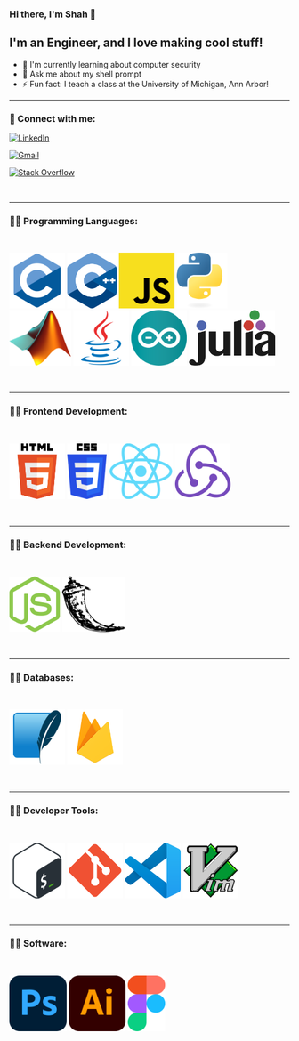 ### Hi there, I'm Shah 👋


## I'm an Engineer, and I love making cool stuff!
- 🌱 I'm currently learning about computer security
- 💬 Ask me about my shell prompt
- ⚡ Fun fact: I teach a class at the University of Michigan, Ann Arbor!

---



### 🤝 Connect with me:

<a href="www.linkedin.com/in/zalan-shah">![LinkedIn](https://img.shields.io/badge/linkedin-%230077B5.svg?style=for-the-badge&logo=linkedin&logoColor=white)
</a>

<a href="mailto:zalanshah64@gmail.com">![Gmail](https://img.shields.io/badge/Gmail-D14836?style=for-the-badge&logo=gmail&logoColor=white)
</a>

<a href="https://stackoverflow.com/users/19404943/zalanshah64">![Stack Overflow](https://img.shields.io/badge/-Stackoverflow-FE7A16?style=for-the-badge&logo=stack-overflow&logoColor=white)
</a>

<br>

---

### 👨‍💻 Programming Languages:
<br>

[<code><img src="images/C.svg" height="100px" alt="C" ></code>](https://en.wikipedia.org/wiki/C_(programming_language))
[<code><img src="images/C++.svg" height="100px" alt="C++" ></code>](https://en.wikipedia.org/wiki/C%2B%2B)
[<code><img src="images/Javascript.svg" height="100px" alt="Javascript" ></code>](https://en.wikipedia.org/wiki/JavaScript)
[<code><img src="images/Python.svg" height="100px" alt="Python" ></code>](https://www.python.org/)
[<code><img src="images/MATLAB.png" height="100px" alt="MATLAB" ></code>](https://www.mathworks.com/products/matlab.html)
[<code><img src="images/Java.svg" height="100px" alt="Java" ></code>](https://www.java.com/)
[<code><img src="images/Arduino.svg" height="100px" alt="Arduino C" ></code>](https://www.arduino.cc/)
[<code><img src="images/Julia.png" height="100px" alt="Julia" ></code>](https://julialang.org/)

<br>

---

### 👨‍💻 Frontend Development:
<br>

[<code><img src="images/HTML5.png" height="100px" alt="HTML5" ></code>](https://en.wikipedia.org/wiki/HTML)
[<code><img src="images/CSS3.png" height="100px" alt="CSS3" ></code>](https://en.wikipedia.org/wiki/CSS)
[<code><img src="images/React.png" height="100px" alt="React + React Native" ></code>](https://react.dev/)
[<code><img src="images/Redux.svg" height="100px" alt="Redux" ></code>](https://redux.js.org/)


<br>

---

### 👨‍💻 Backend Development:
<br>

[<code><img src="images/Nodejs.png" height="100px" alt="Nodejs" ></code>](https://nodejs.org/)
[<code><img src="images/Flask.png" height="100px" alt="Flask" ></code>](https://flask.palletsprojects.com/)

<br>

---

### 👨‍💻 Databases:
<br>

[<code><img src="images/SQLite.png" height="100px" alt="SQLite3" ></code>](https://www.sqlite.org/index.html)
[<code><img src="images/Firebase.png" height="100px" alt="Google Firebase" ></code>](https://firebase.google.com/?gad=1&gclid=CjwKCAjwjaWoBhAmEiwAXz8DBZNF5IMYUuOmKXDPLc9b3ZDH36N3IcB7HOj5z9JuYYeI-dHdE1k3eBoCz3EQAvD_BwE&gclsrc=aw.ds)

<br>

---

### 👨‍💻 Developer Tools:
<br>

[<code><img src="images/Bash.png" height="100px" alt="Bash" ></code>](https://www.gnu.org/software/bash/)
[<code><img src="images/Git.svg" height="100px" alt="Git" ></code>](https://git-scm.com/)
[<code><img src="images/VSCode.svg" height="100px" alt="Visual Studio Code" ></code>](https://code.visualstudio.com/)
[<code><img src="images/Vim.svg" height="100px" alt="Vim" ></code>](https://www.vim.org/)

<br>

---

### 👨‍💻 Software:
<br>

[<code><img src="images/Photoshop.svg" height="100px" alt="Adobe Photoshop" ></code>](https://www.adobe.com/products/photoshop.html)
[<code><img src="images/Illustrator.svg" height="100px" alt="Adobe Illustrator" ></code>](https://www.adobe.com/products/illustrator.html)
[<code><img src="images/Figma.svg" height="100px" alt="Figma" ></code>](https://www.figma.com/)

<br>
